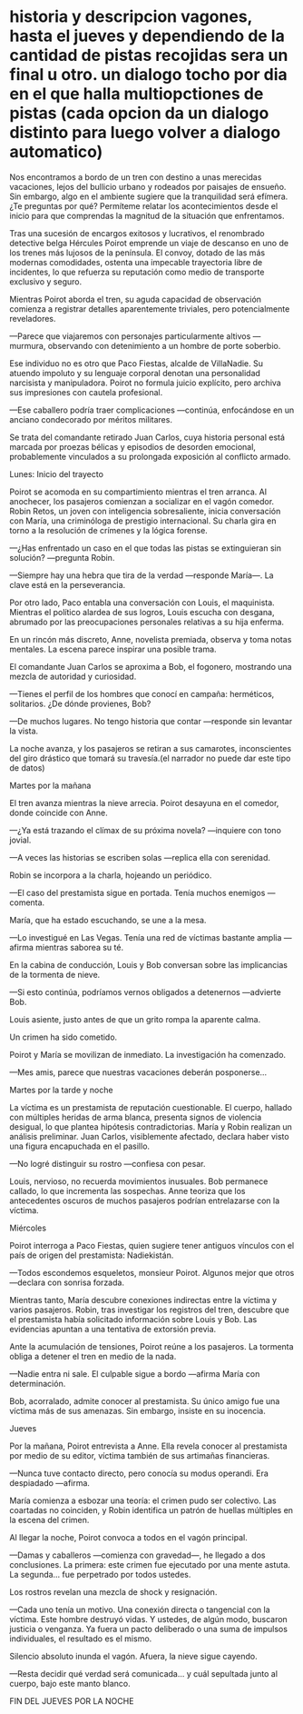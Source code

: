 # historia y descripcion vagones, hasta el jueves y dependiendo de la cantidad de pistas recojidas sera un final u otro. un dialogo tocho por dia en el que halla multiopctiones de pistas (cada opcion da un dialogo distinto para luego volver a dialogo automatico)
Nos encontramos a bordo de un tren con destino a unas merecidas vacaciones, lejos del bullicio urbano y rodeados por paisajes de ensueño. Sin embargo, algo en el ambiente sugiere que la tranquilidad será efímera. ¿Te preguntas por qué? Permíteme relatar los acontecimientos desde el inicio para que comprendas la magnitud de la situación que enfrentamos.

Tras una sucesión de encargos exitosos y lucrativos, el renombrado detective belga Hércules Poirot emprende un viaje de descanso en uno de los trenes más lujosos de la península. El convoy, dotado de las más modernas comodidades, ostenta una impecable trayectoria libre de incidentes, lo que refuerza su reputación como medio de transporte exclusivo y seguro.

Mientras Poirot aborda el tren, su aguda capacidad de observación comienza a registrar detalles aparentemente triviales, pero potencialmente reveladores.

—Parece que viajaremos con personajes particularmente altivos —murmura, observando con detenimiento a un hombre de porte soberbio.

Ese individuo no es otro que Paco Fiestas, alcalde de VillaNadie. Su atuendo impoluto y su lenguaje corporal denotan una personalidad narcisista y manipuladora. Poirot no formula juicio explícito, pero archiva sus impresiones con cautela profesional.

—Ese caballero podría traer complicaciones —continúa, enfocándose en un anciano condecorado por méritos militares.

Se trata del comandante retirado Juan Carlos, cuya historia personal está marcada por proezas bélicas y episodios de desorden emocional, probablemente vinculados a su prolongada exposición al conflicto armado.

Lunes: Inicio del trayecto

Poirot se acomoda en su compartimiento mientras el tren arranca. Al anochecer, los pasajeros comienzan a socializar en el vagón comedor. Robin Retos, un joven con inteligencia sobresaliente, inicia conversación con María, una criminóloga de prestigio internacional. Su charla gira en torno a la resolución de crímenes y la lógica forense.

—¿Has enfrentado un caso en el que todas las pistas se extinguieran sin solución? —pregunta Robin.

—Siempre hay una hebra que tira de la verdad —responde María—. La clave está en la perseverancia.

Por otro lado, Paco entabla una conversación con Louis, el maquinista. Mientras el político alardea de sus logros, Louis escucha con desgana, abrumado por las preocupaciones personales relativas a su hija enferma.

En un rincón más discreto, Anne, novelista premiada, observa y toma notas mentales. La escena parece inspirar una posible trama.

El comandante Juan Carlos se aproxima a Bob, el fogonero, mostrando una mezcla de autoridad y curiosidad.

—Tienes el perfil de los hombres que conocí en campaña: herméticos, solitarios. ¿De dónde provienes, Bob?

—De muchos lugares. No tengo historia que contar —responde sin levantar la vista.

La noche avanza, y los pasajeros se retiran a sus camarotes, inconscientes del giro drástico que tomará su travesía.(el narrador no puede dar este tipo de datos)

Martes por la mañana

El tren avanza mientras la nieve arrecia. Poirot desayuna en el comedor, donde coincide con Anne.

—¿Ya está trazando el clímax de su próxima novela? —inquiere con tono jovial.

—A veces las historias se escriben solas —replica ella con serenidad.

Robin se incorpora a la charla, hojeando un periódico.

—El caso del prestamista sigue en portada. Tenía muchos enemigos —comenta.

María, que ha estado escuchando, se une a la mesa.

—Lo investigué en Las Vegas. Tenía una red de víctimas bastante amplia —afirma mientras saborea su té.

En la cabina de conducción, Louis y Bob conversan sobre las implicancias de la tormenta de nieve.

—Si esto continúa, podríamos vernos obligados a detenernos —advierte Bob.

Louis asiente, justo antes de que un grito rompa la aparente calma.

Un crimen ha sido cometido.

Poirot y María se movilizan de inmediato. La investigación ha comenzado.

—Mes amis, parece que nuestras vacaciones deberán posponerse…

Martes por la tarde y noche

La víctima es un prestamista de reputación cuestionable. El cuerpo, hallado con múltiples heridas de arma blanca, presenta signos de violencia desigual, lo que plantea hipótesis contradictorias. María y Robin realizan un análisis preliminar. Juan Carlos, visiblemente afectado, declara haber visto una figura encapuchada en el pasillo.

—No logré distinguir su rostro —confiesa con pesar.

Louis, nervioso, no recuerda movimientos inusuales. Bob permanece callado, lo que incrementa las sospechas. Anne teoriza que los antecedentes oscuros de muchos pasajeros podrían entrelazarse con la víctima.

Miércoles

Poirot interroga a Paco Fiestas, quien sugiere tener antiguos vínculos con el país de origen del prestamista: Nadiekistán.

—Todos escondemos esqueletos, monsieur Poirot. Algunos mejor que otros —declara con sonrisa forzada.

Mientras tanto, María descubre conexiones indirectas entre la víctima y varios pasajeros. Robin, tras investigar los registros del tren, descubre que el prestamista había solicitado información sobre Louis y Bob. Las evidencias apuntan a una tentativa de extorsión previa.

Ante la acumulación de tensiones, Poirot reúne a los pasajeros. La tormenta obliga a detener el tren en medio de la nada.

—Nadie entra ni sale. El culpable sigue a bordo —afirma María con determinación.

Bob, acorralado, admite conocer al prestamista. Su único amigo fue una víctima más de sus amenazas. Sin embargo, insiste en su inocencia.

Jueves

Por la mañana, Poirot entrevista a Anne. Ella revela conocer al prestamista por medio de su editor, víctima también de sus artimañas financieras.

—Nunca tuve contacto directo, pero conocía su modus operandi. Era despiadado —afirma.

María comienza a esbozar una teoría: el crimen pudo ser colectivo. Las coartadas no coinciden, y Robin identifica un patrón de huellas múltiples en la escena del crimen.

Al llegar la noche, Poirot convoca a todos en el vagón principal.

—Damas y caballeros —comienza con gravedad—, he llegado a dos conclusiones. La primera: este crimen fue ejecutado por una mente astuta. La segunda… fue perpetrado por todos ustedes.

Los rostros revelan una mezcla de shock y resignación.

—Cada uno tenía un motivo. Una conexión directa o tangencial con la víctima. Este hombre destruyó vidas. Y ustedes, de algún modo, buscaron justicia o venganza. Ya fuera un pacto deliberado o una suma de impulsos individuales, el resultado es el mismo.

Silencio absoluto inunda el vagón. Afuera, la nieve sigue cayendo.

—Resta decidir qué verdad será comunicada… y cuál sepultada junto al cuerpo, bajo este manto blanco.

FIN DEL JUEVES POR LA NOCHE

